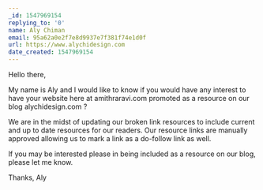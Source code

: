 ```yaml
---
_id: 1547969154
replying_to: '0'
name: Aly Chiman
email: 95a62a0e2f7e8d9937e7f381f74e1d0f
url: https://www.alychidesign.com
date_created: 1547969154
---
```


Hello there,

My name is Aly and I would like to know if you would have any interest to have your website here at amithraravi.com promoted as a resource on our blog alychidesign.com ? 

We are in the midst of updating our broken link resources to include current and up to date resources for our readers. Our resource links are manually approved allowing us to mark a link as a do-follow link as well.

If you may be interested please in being included as a resource on our blog, please let me know.

Thanks,
Aly